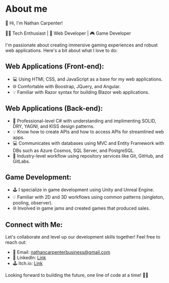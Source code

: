# About me
👋 Hi, I'm Nathan Carpenter!

👨‍💻 Tech Enthusiast | 🚀 Web Developer | 🎮 Game Developer

I'm passionate about creating immersive gaming experiences and robust web applications. Here's a bit about what I love to do:

## Web Applications (Front-end):
- 💻 Using HTMl, CSS, and JavaScript as a base for my web applications.
- 🌐 Comfortable with Boostrap, JQuery, and Angular.
- 💡 Familiar with Razor syntax for building Blazor web applications.

## Web Applications (Back-end):
- 🔧 Professional-level C# with understanding and implimenting SOLID, DRY, YAGNI, and KISS design patterns.
- 💡 Know how to create APIs and how to access APIs for streamlined web apps.
- 💻 Communicates with databases using MVC and Entity Framework with DBs such as Azure Cosmos, SQL Server, and PostgreSQL.
- 💾 Industry-level workflow using repository services like Git, GitHub, and GitLabs.

## Game Development:
- 🕹️ I specialize in game development using Unity and Unreal Engine.
- 💡 Familiar with 2D and 3D workflows using common patterns (singleton, pooling, observer).
- 🌐 Involved in game jams and created games that produced sales.

## Connect with Me:
Let's collaborate and level up our development skills together! Feel free to reach out:
- 📧 Email: nathancarpenterbusiness@gmail.com
- 🔗 LinkedIn: [Link](https://www.linkedin.com/in/nathan-b-carpenter/)
- 🕹️ Itch.io: [Link](https://pixel-dust-studio.itch.io)

Looking forward to building the future, one line of code at a time! 🚀✨
